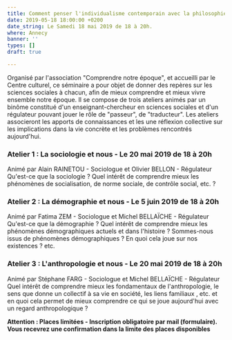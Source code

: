 ```yaml
---
title: Comment penser l'individualisme contemporain avec la philosophie ?
date: 2019-05-18 18:00:00 +0200
date_string: Le Samedi 18 mai 2019 de 18 à 20h.
where: Annecy
banner: ''
types: []
draft: true

---
```

Organisé par l'association "Comprendre notre époque", et accueilli par le Centre culturel, ce séminaire a pour objet de donner des repères sur les sciences sociales à chacun, afin de mieux comprendre et mieux vivre ensemble notre époque. Il se compose de trois ateliers animés par un binôme constitué d'un enseignant-chercheur en sciences sociales et d'un régulateur pouvant jouer le rôle de "passeur", de "traducteur". Les ateliers associeront les apports de connaissances et les une réflexion collective sur les implications dans la vie concrète et les problèmes rencontrés aujourd'hui.

### Atelier 1 : La sociologie et nous - Le 20 mai 2019 de 18 à 20h 
Animé par Alain RAINETOU - Sociologue et Olivier BELLON - Régulateur
Qu'est-ce que la sociologie ? Quel intérêt de comprendre mieux les phénomènes de socialisation, de norme sociale, de contrôle social, etc. ?

### Atelier 2 : La démographie et nous - Le 5 juin 2019 de 18 à 20h 
Animé par Fatima ZEM - Sociologue et Michel BELLAÏCHE - Régulateur
Qu'est-ce que la démographie ? Quel intérêt de comprendre mieux les phénomènes démographiques actuels et dans l'histoire ? Sommes-nous issus de phénomènes démographiques ? En quoi cela joue sur nos existences ? etc.

### Atelier 3 : L'anthropologie et nous - Le 20 mai 2019 de 18 à 20h 
Animé par Stéphane FARG - Sociologue et Michel BELLAÏCHE - Régulateur
Quel intérêt de comprendre mieux les fondamentaux de l'anthropologie, le sens que donne un collectif à sa vie en société, les liens familiaux , etc. et en quoi cela permet de mieux comprendre ce qui se joue aujourd'hui avec un regard anthropologique ?

__Attention : Places limitées - Inscription obligatoire par mail (formulaire). Vous recevrez une confirmation dans la limite des places disponibles__